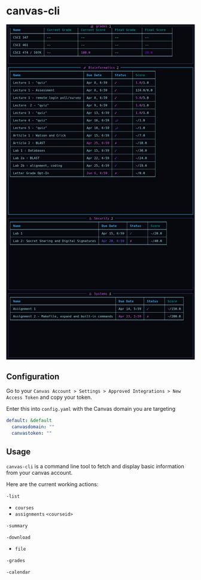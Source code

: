 # canvas-cli

![Example with wtfutil](/screenshots/wtfutil.png?raw=true "wtfutil example")

## Configuration
Go to your `Canvas Account > Settings > Approved Integrations > New Access Token` and copy your token.

Enter this into `config.yaml` with the Canvas domain you are targeting

```yaml
default: &default
  canvasdomain: ""
  canvastoken: ""
```

## Usage
`canvas-cli` is a command line tool to fetch and display basic information from your canvas account.

Here are the current working actions:

`-list`
  * `courses`
  * `assignments` `<courseid>`
 
 `-summary`
 
 `-download`
   * `file`
    
 `-grades`
 
 `-calendar`
